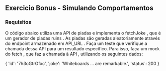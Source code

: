 ## Exercicio Bonus - Simulando Comportamentos

### Requisitos

O código abaixo utiliza uma API de piadas e implementa o fetchJoke , que é um gerador de piadas ruins . As piadas são geradas aleatoriamente através do endpoint armazenado em API_URL . Faça um teste que verifique a chamada dessa API para um resultado específico. Para isso, faça um mock do fetch , que faz a chamada à API , utilizando os seguintes dados:

{
  'id': '7h3oGtrOfxc',
  'joke': 'Whiteboards ... are remarkable.',
  'status': 200
}